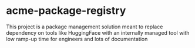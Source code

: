 # acme-package-registry
This project is a package management solution meant to replace dependency on tools like HuggingFace with an internally managed tool with low ramp-up time for engineers and lots of documentation
